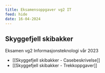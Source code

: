 ```yaml
---
title: Eksamensoppgaver vg2 IT
feed: hide
date: 16-04-2024
---
```

## Skyggefjell skibakker
Eksamen vg2 Informasjonsteknologi vår 2023
- [[Skyggefjell skibakker - Casebeskrivelse]]
- [[Skyggefjell skibakker - Trekkoppgaver]]
